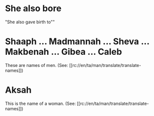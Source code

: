 # She also bore

"She also gave birth to""

# Shaaph ... Madmannah ... Sheva ... Makbenah ... Gibea ... Caleb

These are names of men. (See: [[rc://en/ta/man/translate/translate-names]])

# Aksah

This is the name of a woman. (See: [[rc://en/ta/man/translate/translate-names]])


